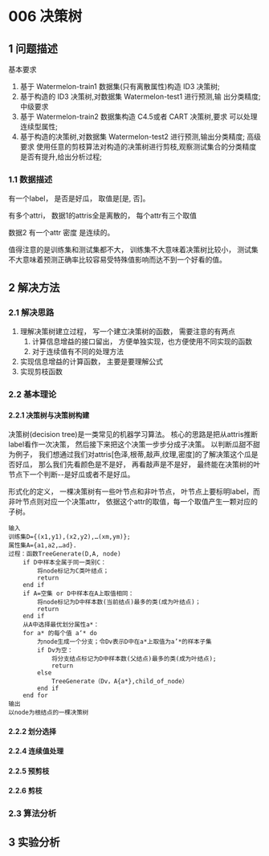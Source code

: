 # 006 决策树

## 1 问题描述
基本要求
1. 基于 Watermelon-train1 数据集(只有离散属性)构造 ID3 决策树;
2. 基于构造的 ID3 决策树,对数据集 Watermelon-test1 进行预测,输 出分类精度;
中级要求
1. 基于 Watermelon-train2 数据集构造 C4.5或者 CART 决策树,要求 可以处理连续型属性;
2. 基于构造的决策树,对数据集 Watermelon-test2 进行预测,输出分类精度;
高级要求
使用任意的剪枝算法对构造的决策树进行剪枝,观察测试集合的分类精度是否有提升,给出分析过程;
### 1.1 数据描述

有一个label， 是否是好瓜， 取值是[是, 否]。

有多个attri， 数据1的attris全是离散的， 每个attr有三个取值

数据2 有一个attr 密度 是连续的。 

值得注意的是训练集和测试集都不大， 训练集不大意味着决策树比较小， 测试集不大意味着预测正确率比较容易受特殊值影响而达不到一个好看的值。



## 2 解决方法
### 2.1 解决思路

1. 理解决策树建立过程， 写一个建立决策树的函数， 需要注意的有两点
   1. 计算信息增益的接口留出， 方便单独实现，也方便使用不同实现的函数
   2. 对于连续值有不同的处理方法
2. 实现信息增益的计算函数， 主要是要理解公式
3. 实现剪枝函数

### 2.2 基本理论

#### 2.2.1 决策树与决策树构建

决策树(decision tree)是一类常见的机器学习算法。 核心的思路是把从attris推断label看作一次决策， 然后接下来把这个决策一步步分成子决策。 以判断瓜甜不甜为例子， 我们想通过我们对attris[色泽,根蒂,敲声,纹理,密度]的了解决策这个瓜是否好瓜， 那么我们先看颜色是不是好， 再看敲声是不是好， 最终能在决策树的叶节点下一个判断--是好瓜或者不是好瓜。

形式化的定义， 一棵决策树有一些叶节点和非叶节点， 叶节点上要标明label，而非叶节点则对应一个决策attr， 依据这个attr的取值，每一个取值产生一颗对应的子树。

~~~pseudocode
输入
训练集D={(x1,y1),(x2,y2),…(xm,ym)};
属性集A={a1,a2,…ad}.
过程：函数TreeGenerate(D,A, node)
    if D中样本全属于同一类别C：
        将node标记为C类叶结点；
        return 
    end if
    if A=空集 or D中样本在A上取值相同：
        将node标记为D中样本数(当前结点)最多的类(成为叶结点)；
        return 
    end if
    从A中选择最优划分属性a*：
    for a* 的每个值 a‘* do
        为node生成一个分支；令Dv表示D中在a*上取值为a’*的样本子集
        if Dv为空：
            将分支结点标记为D中样本数(父结点)最多的类(成为叶结点);
            return 
        else
        	TreeGenerate（Dv，A{a*},child_of_node）
        end if
    end for
输出
以node为根结点的一棵决策树

~~~



#### 2.2.2 划分选择

#### 2.2.4 连续值处理

#### 2.2.5 预剪枝

#### 2.2.6 剪枝

### 2.3 算法分析
## 3 实验分析
